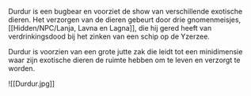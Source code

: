 Durdur is een bugbear en voorziet de show van verschillende exotische dieren. 
Het verzorgen van de dieren gebeurt door drie gnomenmeisjes, [[Hidden/NPC/Lanja, Lavna en Lagna]], die hij gered heeft van verdrinkingsdood bij het zinken van een schip op de Yzerzee.

Durdur is voorzien van een grote jutte zak die leidt tot een minidimensie waar zijn exotische dieren de ruimte hebben om te leven en verzorgt te worden. 

![[Durdur.jpg]]